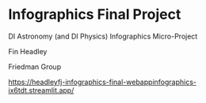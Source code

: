 # Infographics Final Project

DI Astronomy (and DI Physics) Infographics Micro-Project

Fin Headley

Friedman Group


https://headleyfj-infographics-final-webappinfographics-ix6tdt.streamlit.app/
